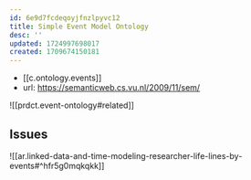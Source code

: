 ```yaml
---
id: 6e9d7fcdeqoyjfnzlpyvc12
title: Simple Event Model Ontology
desc: ''
updated: 1724997698017
created: 1709674150181
---
```


- [[c.ontology.events]] 
- url: https://semanticweb.cs.vu.nl/2009/11/sem/

![[prdct.event-ontology#related]]

## Issues

![[ar.linked-data-and-time-modeling-researcher-life-lines-by-events#^hfr5g0mqkqkk]]
